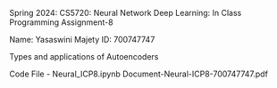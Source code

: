 Spring 2024: CS5720: Neural Network Deep Learning: In Class Programming Assignment-8

Name: Yasaswini Majety ID: 700747747

Types and applications of Autoencoders

Code File - Neural_ICP8.ipynb Document-Neural-ICP8-700747747.pdf
